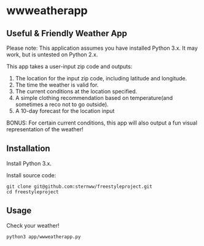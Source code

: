 # wwweatherapp

## Useful & Friendly Weather App
Please note:  This application assumes you have installed Python 3.x. It may work, but is untested on Python 2.x.

This app takes a user-input zip code and outputs:
1) The location for the input zip code, including latitude and longitude.
2) The time the weather is valid for.
3) The current conditions at the location specified.
4) A simple clothing recommendation based on temperature(and sometimes a reco not to go outside).
5) A 10-day forecast for the location input

BONUS: For certain current conditions, this app will also output a fun visual representation of the weather!

## Installation

Install Python 3.x.

Install source code:

```shell
git clone git@github.com:sternww/freestyleproject.git
cd freestyleproject
```
## Usage
Check your weather!

```shell
python3 app/wwweatherapp.py
```
